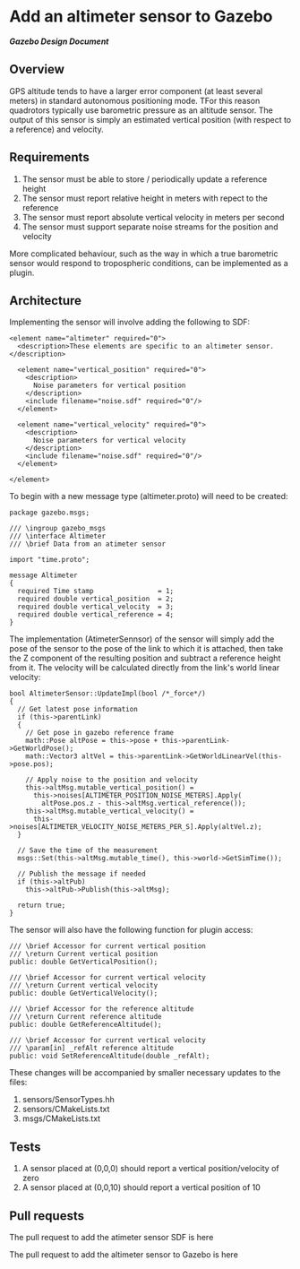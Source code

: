 # Add an altimeter sensor to Gazebo
***Gazebo Design Document***

## Overview 

GPS altitude tends to have a larger error component (at least several meters) in
standard autonomous positioning mode. TFor this reason quadrotors typically use
barometric pressure as an altitude sensor. The output of this sensor is simply
an estimated vertical position (with respect to a reference) and velocity.

## Requirements

1. The sensor must be able to store / periodically update a reference height
1. The sensor must report relative height in meters with repect to the reference
1. The sensor must report absolute vertical velocity in meters per second
1. The sensor must support separate noise streams for the position and velocity

More complicated behaviour, such as the way in which a true barometric sensor
would respond to tropospheric conditions, can be implemented as a plugin.

## Architecture

Implementing the sensor will involve adding the following to SDF:

```
<element name="altimeter" required="0">
  <description>These elements are specific to an altimeter sensor.</description>

  <element name="vertical_position" required="0">
    <description>
      Noise parameters for vertical position
    </description>
    <include filename="noise.sdf" required="0"/>
  </element>

  <element name="vertical_velocity" required="0">
    <description>
      Noise parameters for vertical velocity
    </description>
    <include filename="noise.sdf" required="0"/>
  </element>

</element>
```

To begin with a new message type (altimeter.proto) will need to be created:

```
package gazebo.msgs;

/// \ingroup gazebo_msgs
/// \interface Altimeter
/// \brief Data from an atimeter sensor

import "time.proto";

message Altimeter
{
  required Time stamp                = 1;
  required double vertical_position  = 2;
  required double vertical_velocity  = 3;
  required double vertical_reference = 4;
}
```


The implementation (AtimeterSennsor) of the sensor will simply add the pose of
the sensor to the pose of the link to which it is attached, then take the Z 
component of the resulting position and subtract a reference height from it. The
velocity will be calculated directly from the link's world linear velocity:

```
bool AltimeterSensor::UpdateImpl(bool /*_force*/)
{
  // Get latest pose information
  if (this->parentLink)
  {
    // Get pose in gazebo reference frame
    math::Pose altPose = this->pose + this->parentLink->GetWorldPose();
    math::Vector3 altVel = this->parentLink->GetWorldLinearVel(this->pose.pos);

    // Apply noise to the position and velocity 
    this->altMsg.mutable_vertical_position() = 
      this->noises[ALTIMETER_POSITION_NOISE_METERS].Apply(
        altPose.pos.z - this->altMsg.vertical_reference());
    this->altMsg.mutable_vertical_velocity() = 
      this->noises[ALTIMETER_VELOCITY_NOISE_METERS_PER_S].Apply(altVel.z);
  }

  // Save the time of the measurement
  msgs::Set(this->altMsg.mutable_time(), this->world->GetSimTime());

  // Publish the message if needed
  if (this->altPub)
    this->altPub->Publish(this->altMsg);

  return true;
}
```

The sensor will also have the following function for plugin access:

```
/// \brief Accessor for current vertical position
/// \return Current vertical position
public: double GetVerticalPosition();

/// \brief Accessor for current vertical velocity
/// \return Current vertical velocity
public: double GetVerticalVelocity();

/// \brief Accessor for the reference altitude
/// \return Current reference altitude
public: double GetReferenceAltitude();

/// \brief Accessor for current vertical velocity
/// \param[in] _refAlt reference altitude
public: void SetReferenceAltitude(double _refAlt);
```

These changes will be accompanied by smaller necessary updates to the files:

1. sensors/SensorTypes.hh
2. sensors/CMakeLists.txt
2. msgs/CMakeLists.txt

## Tests ##

1. A sensor placed at (0,0,0) should report a vertical position/velocity of zero
1. A sensor placed at (0,0,10) should report a vertical position of 10

## Pull requests ##

The pull request to add the atimeter sensor SDF is here

The pull request to add the altimeter sensor to Gazebo is here